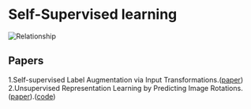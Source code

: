 # Self-Supervised learning

![Relationship](https://github.com/Allen123321/self-supervised_learning/blob/main/image.png)

## Papers
1.Self-supervised Label Augmentation via Input Transformations.([paper](https://arxiv.org/pdf/1910.05872.pdf)) <br>
2.Unsupervised Representation Learning by Predicting Image Rotations.([paper](https://arxiv.org/pdf/1803.07728.pdf)).([code](https://github.com/gidariss/FeatureLearningRotNet))

